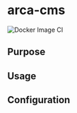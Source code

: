 # arca-cms
![Docker Image CI](https://github.com/Arcanexus/arca-cms/workflows/Docker%20Image%20CI/badge.svg)
## Purpose

## Usage

## Configuration
